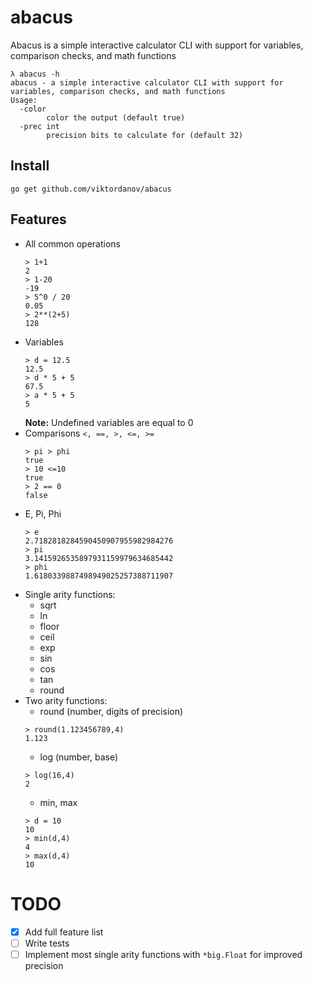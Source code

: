 # abacus

Abacus is a simple interactive calculator CLI with support for variables, comparison checks, and math functions

```
λ abacus -h
abacus - a simple interactive calculator CLI with support for variables, comparison checks, and math functions
Usage: 
  -color
        color the output (default true)
  -prec int
        precision bits to calculate for (default 32)
```

## Install

`go get github.com/viktordanov/abacus`

## Features

- All common operations
  ```
  > 1+1
  2
  > 1-20
  -19
  > 5^0 / 20
  0.05
  > 2**(2+5)
  128
  ```
- Variables
   ``` 
   > d = 12.5
   12.5
   > d * 5 + 5
   67.5
   > a * 5 + 5
   5
   ```
  **Note:** Undefined variables are equal to 0
- Comparisons `<, ==, >, <=, >=`
  ```
  > pi > phi
  true
  > 10 <=10
  true
  > 2 == 0
  false
  ```
- E, Pi, Phi
   ``` 
   > e
   2.7182818284590450907955982984276
   > pi
   3.1415926535897931159979634685442
   > phi
   1.6180339887498949025257388711907
   ```
- Single arity functions:
    - sqrt
    - ln
    - floor
    - ceil
    - exp
    - sin
    - cos
    - tan
    - round
- Two arity functions:
    - round (number, digits of precision)
   ```
   > round(1.123456789,4)
  1.123
   ```
    - log (number, base)
   ```
   > log(16,4)
  2
   ```
    - min, max
   ```
   > d = 10
   10 
   > min(d,4)
   4
   > max(d,4)
   10
   ```

# TODO

- [x] Add full feature list
- [ ] Write tests
- [ ] Implement most single arity functions with `*big.Float` for improved precision
